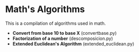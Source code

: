 # Math's Algorithms
This is a compilation of algorithms used in math.  

- **Convert from base 10 to base X** (convertbase.py)  
- **Factorization of a number** (descomposicion.py)  
- **Extended Euclidean's Algorithm** (extended_euclidean.py)  